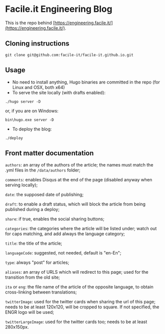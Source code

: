 # Facile.it Engineering Blog

This is the repo behind [https://engineering.facile.it/](https://engineering.facile.it/).

## Cloning instructions

```
git clone git@github.com:facile-it/facile-it.github.io.git
```

## Usage

 * No need to install anything, Hugo binaries are committed in the repo (for Linux and OSX, both x64)
 * To serve the site locally (with drafts enabled):

```
./hugo server -D
```
or, if you are on Windows:

```
bin\hugo.exe server -D
```

 * To deploy the blog:
 
```
./deploy
```

## Front matter documentation

`authors`: an array of the authors of the article; the names must match the .yml files in the `/data/authors` folder;

`comments`: enables Disqus at the end of the page (disabled anyway when serving locally);

`date`: the supposed date of publishing;

`draft`: to enable a draft status, which will block the article from being published during a deploy;

`share`: if true, enables the social sharing buttons;

`categories`: the categories where the article will be listed under; watch out for caps matching, and add always the language category;

`title`: the title of the article;

`languageCode`: suggested, not needed, default is "en-En";

`type`: always "post" for articles;

`aliases`: an array of URLS which will redirect to this page; used for the transition from the old site;

`ita` or `eng`: the file name of the article of the opposite language, to obtain cross-linking between translations;

`twitterImage`: used for the twitter cards when sharing the url of this page; needs to be at least 120x120, will be cropped to square. If not specified, the ENGR logo will be used;

`twitterLargeImage`: used for the twitter cards too; needs to be at least 280x150px.
